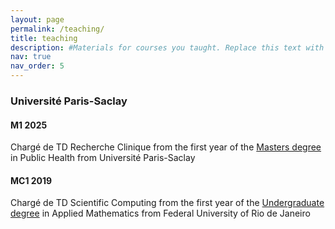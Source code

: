 ```yaml
---
layout: page
permalink: /teaching/
title: teaching
description: #Materials for courses you taught. Replace this text with your description.
nav: true
nav_order: 5
---
```

### Université Paris-Saclay

#### M1 2025

Chargé de TD Recherche Clinique from the first year of the [Masters degree](https://sites.google.com/view/m1-santepublique-paris-saclay/) in Public Health from Université Paris-Saclay

#### MC1 2019

Chargé de TD Scientific Computing from the first year of the [Undergraduate degree](https://sites.google.com/matematica.ufrj.br/aplicada/matem%C3%A1tica-aplicada?authuser=0) in Applied Mathematics from Federal University of Rio de Janeiro

